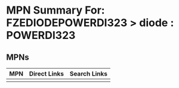 



# MPN Summary For: FZEDIODEPOWERDI323 > diode : POWERDI323

## MPNs
  

|MPN|Direct Links|Search Links|
| :--- | :--- | :--- |
||||
